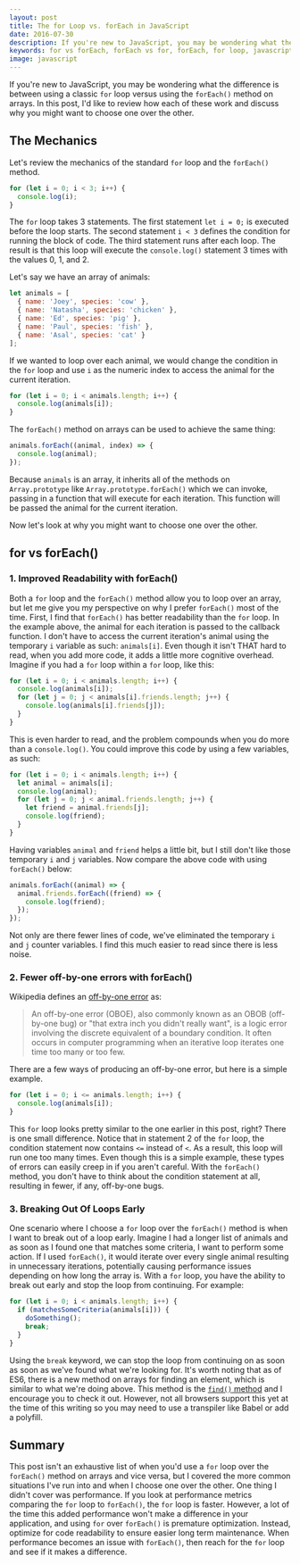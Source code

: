 ```yaml
---
layout: post
title: The for Loop vs. forEach in JavaScript
date: 2016-07-30
description: If you're new to JavaScript, you may be wondering what the difference is between using a classic `for` loop versus using the `forEach()` method on arrays. In this post, I'd like to discuss why you might want to choose one over the other.
keywords: for vs forEach, forEach vs for, forEach, for loop, javascript, looping, js, Array.prototype.forEach vs for
image: javascript
---
```


If you're new to JavaScript, you may be wondering what the difference is between using a classic `for` loop versus using the `forEach()` method on arrays. In this post, I'd like to review how each of these work and discuss why you might want to choose one over the other.

## The Mechanics

Let's review the mechanics of the standard `for` loop and the `forEach()` method.

```js
for (let i = 0; i < 3; i++) {
  console.log(i);
}
```

The `for` loop takes 3 statements. The first statement `let i = 0;` is executed before the loop starts. The second statement `i < 3` defines the condition for running the block of code. The third statement runs after each loop. The result is that this loop will execute the `console.log()` statement 3 times with the values 0, 1, and 2.

Let's say we have an array of animals:

```js
let animals = [
  { name: 'Joey', species: 'cow' },
  { name: 'Natasha', species: 'chicken' },
  { name: 'Ed', species: 'pig' },
  { name: 'Paul', species: 'fish' },
  { name: 'Asal', species: 'cat' }
];
```

If we wanted to loop over each animal, we would change the condition in the `for` loop and use `i` as the numeric index to access the animal for the current iteration.

```js
for (let i = 0; i < animals.length; i++) {
  console.log(animals[i]);
}
```

The `forEach()` method on arrays can be used to achieve the same thing:

```js
animals.forEach((animal, index) => {
  console.log(animal);
});
```

Because `animals` is an array, it inherits all of the methods on `Array.prototype` like `Array.prototype.forEach()` which we can invoke, passing in a function that will execute for each iteration. This function will be passed the animal for the current iteration.

Now let's look at why you might want to choose one over the other.

## for vs forEach()

### 1. Improved Readability with forEach()

Both a `for` loop and the `forEach()` method allow you to loop over an array, but let me give you my perspective on why I prefer `forEach()` most of the time. First, I find that `forEach()` has better readability than the `for` loop. In the example above, the animal for each iteration is passed to the callback function. I don't have to access the current iteration's animal using the temporary `i` variable as such: `animals[i]`. Even though it isn't THAT hard to read, when you add more code, it adds a little more cognitive overhead. Imagine if you had a `for` loop within a `for` loop, like this:

```js
for (let i = 0; i < animals.length; i++) {
  console.log(animals[i]);
  for (let j = 0; j < animals[i].friends.length; j++) {
    console.log(animals[i].friends[j]);
  }
}
```

This is even harder to read, and the problem compounds when you do more than a `console.log()`. You could improve this code by using a few variables, as such:

```js
for (let i = 0; i < animals.length; i++) {
  let animal = animals[i];
  console.log(animal);
  for (let j = 0; j < animal.friends.length; j++) {
    let friend = animal.friends[j];
    console.log(friend);
  }
}
```

Having variables `animal` and `friend` helps a little bit, but I still don't like those temporary `i` and `j` variables. Now compare the above code with using `forEach()` below:

```js
animals.forEach((animal) => {
  animal.friends.forEach((friend) => {
    console.log(friend);
  });
});
```

Not only are there fewer lines of code, we've eliminated the temporary `i` and `j` counter variables. I find this much easier to read since there is less noise.

### 2. Fewer off-by-one errors with forEach()

Wikipedia defines an [off-by-one error](https://en.wikipedia.org/wiki/Off-by-one_error) as:

> An off-by-one error (OBOE), also commonly known as an OBOB (off-by-one bug) or "that extra inch you didn't really want", is a logic error involving the discrete equivalent of a boundary condition. It often occurs in computer programming when an iterative loop iterates one time too many or too few.

There are a few ways of producing an off-by-one error, but here is a simple example.

```js
for (let i = 0; i <= animals.length; i++) {
  console.log(animals[i]);
}
```

This `for` loop looks pretty similar to the one earlier in this post, right? There is one small difference. Notice that in statement 2 of the `for` loop, the condition statement now contains `<=` instead of `<`. As a result, this loop will run one too many times. Even though this is a simple example, these types of errors can easily creep in if you aren't careful. With the `forEach()` method, you don't have to think about the condition statement at all, resulting in fewer, if any, off-by-one bugs.

### 3. Breaking Out Of Loops Early

One scenario where I choose a `for` loop over the `forEach()` method is when I want to break out of a loop early. Imagine I had a longer list of animals and as soon as I found one that matches some criteria, I want to perform some action. If I used `forEach()`, it would iterate over every single animal resulting in unnecessary iterations, potentially causing performance issues depending on how long the array is. With a `for` loop, you have the ability to break out early and stop the loop from continuing. For example:

```js
for (let i = 0; i < animals.length; i++) {
  if (matchesSomeCriteria(animals[i])) {
    doSomething();
    break;
  }
}
```

Using the `break` keyword, we can stop the loop from continuing on as soon as soon as we've found what we're looking for. It's worth noting that as of ES6, there is a new method on arrays for finding an element, which is similar to what we're doing above. This method is the [`find()` method](https://developer.mozilla.org/en-US/docs/Web/JavaScript/Reference/Global_Objects/Array/find) and I encourage you to check it out. However, not all browsers support this yet at the time of this writing so you may need to use a transpiler like Babel or add a polyfill.

## Summary

This post isn't an exhaustive list of when you'd use a `for` loop over the `forEach()` method on arrays and vice versa, but I covered the more common situations I've run into and when I choose one over the other. One thing I didn't cover was performance. If you look at performance metrics comparing the `for` loop to `forEach()`, the `for` loop is faster. However, a lot of the time this added performance won't make a difference in your application, and using `for` over `forEach()` is premature optimization. Instead, optimize for code readability to ensure easier long term maintenance. When performance becomes an issue with `forEach()`, then reach for the `for` loop and see if it makes a difference.
